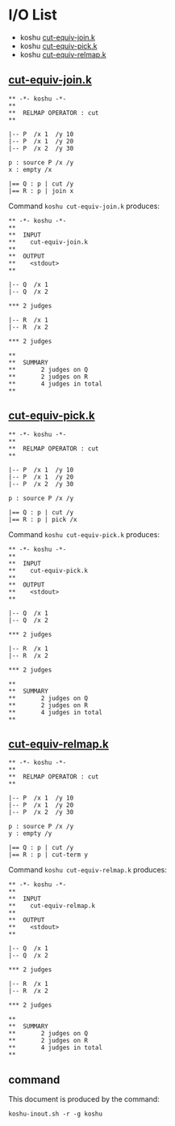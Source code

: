 # I/O List

- koshu [cut-equiv-join.k](#cut-equiv-joink)
- koshu [cut-equiv-pick.k](#cut-equiv-pickk)
- koshu [cut-equiv-relmap.k](#cut-equiv-relmapk)



## [cut-equiv-join.k](cut-equiv-join.k)

```
** -*- koshu -*-
**
**  RELMAP OPERATOR : cut
**

|-- P  /x 1  /y 10
|-- P  /x 1  /y 20
|-- P  /x 2  /y 30

p : source P /x /y
x : empty /x

|== Q : p | cut /y
|== R : p | join x
```

Command `koshu cut-equiv-join.k` produces:

```
** -*- koshu -*-
**
**  INPUT
**    cut-equiv-join.k
**
**  OUTPUT
**    <stdout>
**

|-- Q  /x 1
|-- Q  /x 2

*** 2 judges

|-- R  /x 1
|-- R  /x 2

*** 2 judges

**
**  SUMMARY
**       2 judges on Q
**       2 judges on R
**       4 judges in total
**
```



## [cut-equiv-pick.k](cut-equiv-pick.k)

```
** -*- koshu -*-
**
**  RELMAP OPERATOR : cut
**

|-- P  /x 1  /y 10
|-- P  /x 1  /y 20
|-- P  /x 2  /y 30

p : source P /x /y

|== Q : p | cut /y
|== R : p | pick /x
```

Command `koshu cut-equiv-pick.k` produces:

```
** -*- koshu -*-
**
**  INPUT
**    cut-equiv-pick.k
**
**  OUTPUT
**    <stdout>
**

|-- Q  /x 1
|-- Q  /x 2

*** 2 judges

|-- R  /x 1
|-- R  /x 2

*** 2 judges

**
**  SUMMARY
**       2 judges on Q
**       2 judges on R
**       4 judges in total
**
```



## [cut-equiv-relmap.k](cut-equiv-relmap.k)

```
** -*- koshu -*-
**
**  RELMAP OPERATOR : cut
**

|-- P  /x 1  /y 10
|-- P  /x 1  /y 20
|-- P  /x 2  /y 30

p : source P /x /y
y : empty /y

|== Q : p | cut /y
|== R : p | cut-term y
```

Command `koshu cut-equiv-relmap.k` produces:

```
** -*- koshu -*-
**
**  INPUT
**    cut-equiv-relmap.k
**
**  OUTPUT
**    <stdout>
**

|-- Q  /x 1
|-- Q  /x 2

*** 2 judges

|-- R  /x 1
|-- R  /x 2

*** 2 judges

**
**  SUMMARY
**       2 judges on Q
**       2 judges on R
**       4 judges in total
**
```



## command

This document is produced by the command:

```
koshu-inout.sh -r -g koshu
```
